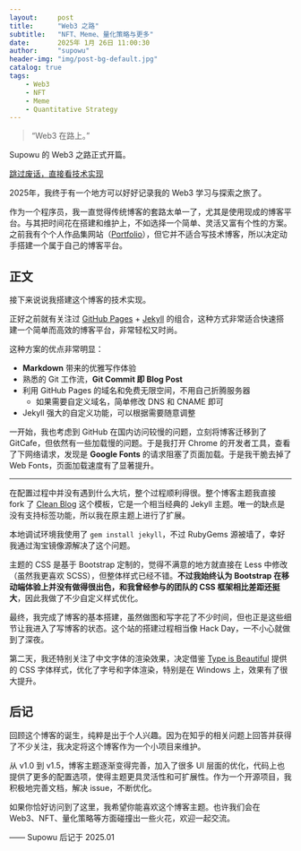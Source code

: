 ```yaml
---
layout:     post
title:      "Web3 之路"
subtitle:   "NFT、Meme、量化策略与更多"
date:       2025年 1月 26日 11:00:30
author:     "supowu"
header-img: "img/post-bg-default.jpg"
catalog: true
tags:
	- Web3
	- NFT
	- Meme
	- Quantitative Strategy
---
```


> “Web3 在路上。”

Supowu 的 Web3 之路正式开篇。

[跳过废话，直接看技术实现](#build)

2025年，我终于有一个地方可以好好记录我的 Web3 学习与探索之旅了。

作为一个程序员，我一直觉得传统博客的套路太单一了，尤其是使用现成的博客平台。与其把时间花在搭建和维护上，不如选择一个简单、灵活又富有个性的方案。之前我有个个人作品集网站（[Portfolio](http://huangxuan.me/portfolio)），但它并不适合写技术博客，所以决定动手搭建一个属于自己的博客平台。

<p id="build"></p>

## 正文

接下来说说我搭建这个博客的技术实现。

正好之前就有关注过 [GitHub Pages](https://pages.github.com/) + [Jekyll](http://jekyllrb.com/) 的组合，这种方式非常适合快速搭建一个简单而高效的博客平台，非常轻松又时尚。

这种方案的优点非常明显：

* **Markdown** 带来的优雅写作体验
* 熟悉的 Git 工作流，**Git Commit 即 Blog Post**
* 利用 GitHub Pages 的域名和免费无限空间，不用自己折腾服务器
	* 如果需要自定义域名，简单修改 DNS 和 CNAME 即可
* Jekyll 强大的自定义功能，可以根据需要随意调整

一开始，我也考虑到 GitHub 在国内访问较慢的问题，立刻将博客迁移到了 GitCafe，但依然有一些加载慢的问题。于是我打开 Chrome 的开发者工具，查看了下网络请求，发现是 **Google Fonts** 的请求阻塞了页面加载。于是我干脆去掉了 Web Fonts，页面加载速度有了显著提升。

---

在配置过程中并没有遇到什么大坑，整个过程顺利得很。整个博客主题我直接 fork 了 [Clean Blog](https://startbootstrap.com/theme/clean-blog) 这个模板，它是一个相当经典的 Jekyll 主题。唯一的缺点是没有支持标签功能，所以我在原主题上进行了扩展。

本地调试环境我使用了 `gem install jekyll`，不过 RubyGems 源被墙了，幸好我通过淘宝镜像源解决了这个问题。

主题的 CSS 是基于 Bootstrap 定制的，觉得不满意的地方就直接在 Less 中修改（虽然我更喜欢 SCSS），但整体样式已经不错。**不过我始终认为 Bootstrap 在移动端体验上并没有做得很出色，和我曾经参与的团队的 CSS 框架相比差距还挺大**，因此我做了不少自定义样式优化。

最终，我完成了博客的基本搭建，虽然做图和写字花了不少时间，但也正是这些细节让我进入了写博客的状态。这个站的搭建过程相当像 Hack Day，一不小心就做到了深夜。

第二天，我还特别关注了中文字体的渲染效果，决定借鉴 [Type is Beautiful](http://www.typeisbeautiful.com/) 提供的 CSS 字体样式，优化了字号和字体渲染，特别是在 Windows 上，效果有了很大提升。

## 后记

回顾这个博客的诞生，纯粹是出于个人兴趣。因为在知乎的相关问题上回答并获得了不少关注，我决定将这个博客作为一个小项目来维护。

从 v1.0 到 v1.5，博客主题逐渐变得完善，加入了很多 UI 层面的优化，代码上也提供了更多的配置选项，使得主题更具灵活性和可扩展性。作为一个开源项目，我积极地完善文档，解决 issue，不断优化。

如果你恰好访问到了这里，我希望你能喜欢这个博客主题。也许我们会在 Web3、NFT、量化策略等方面碰撞出一些火花，欢迎一起交流。

—— Supowu 后记于 2025.01